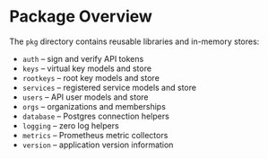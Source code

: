 # Package Overview

The `pkg` directory contains reusable libraries and in-memory stores:

- `auth` – sign and verify API tokens
- `keys` – virtual key models and store
- `rootkeys` – root key models and store
- `services` – registered service models and store
- `users` – API user models and store
- `orgs` – organizations and memberships
- `database` – Postgres connection helpers
- `logging` – zero log helpers
- `metrics` – Prometheus metric collectors
- `version` – application version information
